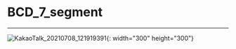 
# BCD_7_segment

-----

![KakaoTalk_20210708_121919391](https://user-images.githubusercontent.com/71556009/124857544-72b78000-dfe7-11eb-9039-2f377f953b0b.jpg){: width="300" height="300"}
